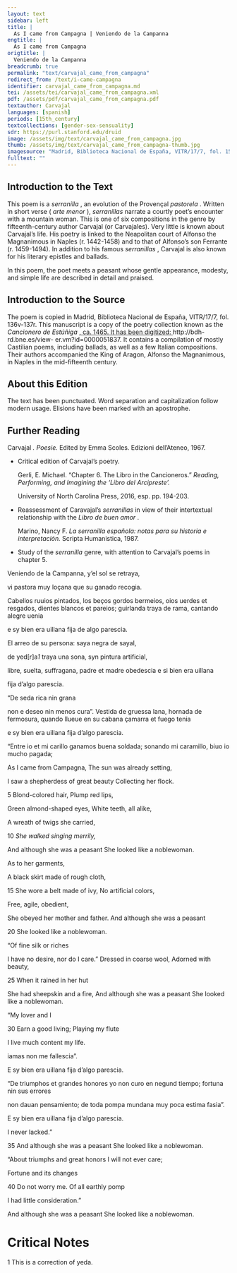 ```yaml
---
layout: text
sidebar: left
title: |
  As I came from Campagna | Veniendo de la Campanna
engtitle: |
  As I came from Campagna
origtitle: |
  Veniendo de la Campanna
breadcrumb: true
permalink: "text/carvajal_came_from_campagna"
redirect_from: /text/i-came-campagna
identifier: carvajal_came_from_campagna.md
tei: /assets/tei/carvajal_came_from_campagna.xml
pdf: /assets/pdf/carvajal_came_from_campagna.pdf
textauthor: Carvajal
languages: [spanish]
periods: [15th_century]
textcollections: [gender-sex-sensuality]
sdr: https://purl.stanford.edu/druid 
image: /assets/img/text/carvajal_came_from_campagna.jpg
thumb: /assets/img/text/carvajal_came_from_campagna-thumb.jpg
imagesource: "Madrid, Biblioteca Nacional de España, VITR/17/7, fol. 154r [Public Domain]"
fulltext: ""
---
```




<h2>Introduction to the Text</h2>
<p>This poem is a <i> serranilla</i> , an evolution of the Provençal <i> pastorela</i> . Written in short verse (<i> arte menor</i> ), <i> serranillas </i> narrate a courtly poet’s encounter with a mountain woman. This is one of six compositions in the genre by fifteenth-century author Carvajal (or Carvajales). Very little is known about Carvajal’s life. His poetry is linked to the Neapolitan court of Alfonso the Magnanimous in Naples (r. 1442-1458) and to that of Alfonso’s son Ferrante (r. 1459-1494). In addition to his famous <i> serranillas</i> , Carvajal is also known for his literary epistles and ballads.</p>

<p>In this poem, the poet meets a peasant whose gentle appearance, modesty, and simple life are described in detail and praised.</p>

<h2>Introduction to the Source</h2>
<p>The poem is copied in Madrid, Biblioteca Nacional de España, VITR/17/7, fol. 136v-137r. This manuscript is a copy of the poetry collection known as the <i> Cancionero de Estúñiga</i> <a href="http://bdh-rd.bne.es/view-" target="_blank"> , ca. 1465. It has been digitized: </a> http://bdh-rd.bne.es/view- er.vm?id=0000051837. It contains a compilation of mostly Castilian poems, including ballads, as well as a few Italian compositions. Their authors accompanied the King of Aragon, Alfonso the Magnanimous, in Naples in the mid-fifteenth century.</p>

<h2>About this Edition</h2>
<p>The text has been punctuated. Word separation and capitalization follow modern usage. Elisions have been marked with an apostrophe.</p>

<h2>Further Reading</h2>
<p>Carvajal<i> . Poesie. </i> Edited by Emma Scoles. Edizioni dell’Ateneo, 1967.</p>
<ul id="l1">
<li data-list-text="•">
<p>Critical edition of Carvajal’s poetry.</p>
<p>Gerli, E. Michael. “Chapter 6. The Libro in the Cancioneros.” <i> Reading, Performing, and Imagining the ‘Libro del Arcipreste’.</i></p>
<p>University of North Carolina Press, 2016, esp. pp. 194-203.</p>
</li>
<li data-list-text="•">
<p>Reassessment of Caravajal’s <em>serranillas</em> in view of their intertextual relationship with the <em>Libro de buen amor</em> .</p>
<p>Marino, Nancy F. <i> La serranilla española: notas para su historia e interpretación. </i> Scripta Humanistica, 1987.</p>
</li>
<li data-list-text="•">
<p>Study of the <em>serranilla</em> genre, with attention to Carvajal’s poems in chapter 5.</p>
</li>
</ul>

<p>Veniendo de la Campanna, y’el sol se retraya,</p>
<p>vi pastora muy loçana que su ganado recogia.</p>

<p>Cabellos ruuios pintados, los beços gordos bermeios, oios uerdes et resgados, dientes blancos et pareios; guirlanda traya de rama, cantando alegre uenia</p>
<p>e sy bien era uillana fija de algo parescia.</p>

<p>El arreo de su persona: saya negra de sayal,</p>
<p>de yed[r]a<em>1</em> traya una sona, syn pintura artificial,</p>
<p>libre, suelta, suffragana, padre et madre obedescia e si bien era uillana</p>
<p>fija d’algo parescia.</p>

<p>“De seda rica nin grana</p>
<p>non e deseo nin menos cura”. Vestida de gruessa lana, hornada de fermosura, quando llueue en su cabana çamarra et fuego tenia</p>
<p>e sy bien era uillana fija d’algo parescia.</p>

<p>“Entre io et mi carillo ganamos buena soldada; sonando mi caramillo, biuo io mucho pagada;</p>
<p>As I came from Campagna, The sun was already setting,</p>
<p>I saw a shepherdess of great beauty Collecting her flock.</p>

<p>5 Blond-colored hair, Plump red lips,</p>
<p>Green almond-shaped eyes, White teeth, all alike,</p>
<p>A wreath of twigs she carried,</p>
<p>10 <em>She walked singing merrily,</em></p>
<p>And although she was a peasant She looked like a noblewoman.</p>

<p>As to her garments,</p>
<p>A black skirt made of rough cloth,</p>
<p>15 She wore a belt made of ivy, No artificial colors,</p>
<p>Free, agile, obedient,</p>
<p>She obeyed her mother and father. And although she was a peasant</p>
<p>20 She looked like a noblewoman.</p>

<p>“Of fine silk or riches</p>
<p>I have no desire, nor do I care.” Dressed in coarse wool, Adorned with beauty,</p>
<p>25 When it rained in her hut</p>
<p>She had sheepskin and a fire, And although she was a peasant She looked like a noblewoman.</p>

<p>“My lover and I</p>
<p>30 Earn a good living; Playing my flute</p>
<p>I live much content my life.</p>

<p>iamas non me fallescia”.</p>
<p>E sy bien era uillana fija d’algo parescia.</p>

<p>“De triumphos et grandes honores yo non curo en negund tiempo; fortuna nin sus errores</p>
<p>non dauan pensamiento; de toda pompa mundana muy poca estima fasia”.</p>
<p>E sy bien era uillana fija d’algo parescia.</p>
<p>I never lacked.”</p>
<p>35 And although she was a peasant She looked like a noblewoman.</p>

<p>“About triumphs and great honors I will not ever care;</p>
<p>Fortune and its changes</p>
<p>40 Do not worry me. Of all earthly pomp</p>
<p>I had little consideration.”</p>
<p>And although she was a peasant She looked like a noblewoman.</p>

<h1>Critical Notes</h1>

<p>1 This is a correction of yeda.</p>
